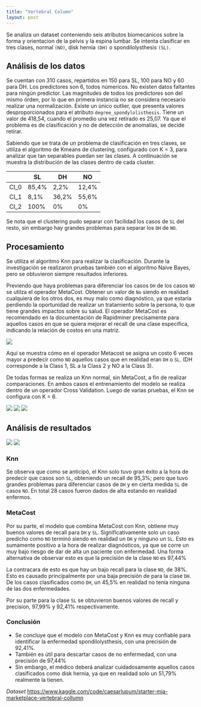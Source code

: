 ```yaml
---
title: "Vertebral Column"
layout: post
---
```


Se analiza un dataset conteniendo seis atributos biomecanicos sobre la forma y orientacion de la pelvis y la espina lumbar. Se intenta clasificar en tres clases, normal `(NO)`, disk hernia `(DH)` o spondilolysthesis `(SL)`. 

## Análisis de los datos

Se cuentan con 310 casos, repartidos en 150 para SL, 100 para NO y 60 para DH. Los predictores son 6, todos númericos. No existen datos faltantes para ningún predictor. Las magnitudes de todos los predictores son del mismo órden, por lo que en primera instancia no se considera necesario realizar una normalización. Existe un único outlier, que presenta valores desproporcionados para el atributo `degree_spondylolisthesis`. Tiene un valor de 418,54, cuando el promedio una vez retirado es 25,07. Ya que el problema es de clasificación y no de detección de anomalías, se decide retirar.

Sabiendo que se trata de un problema de clasificación en tres clases, se utiliza el algoritmo de Kmeans de clustering, configurado con K = 3, para analizar que tan separables puedan ser las clases. A continuación se muestra la distribución de las clases dentro de cada cluster.


|      |SL    |DH   |NO   |
|------|------|-----|-----|
|Cl_0  |85,4% |2,2% |12,4%|
|Cl_1  |8,1%  |36,2%|55,6%|
|Cl_2  |100%  |0%   |0%   |

Se nota que el clustering pudo separar con facilidad los casos de `SL` del resto, sin embargo hay grandes problemas para separar los `DH` de `NO`.

## Procesamiento

Se utiliza el algoritmo Knn para realizar la clasificación. Durante la investigación se realizaron pruebas también con el algoritmo Naive Bayes, pero se obtuvieron siempre resultados inferiores.

Previendo que haya problemas para diferenciar los casos `DH` de los casos `NO` se utilza el operador MetaCost. Obtener un valor de `No` siendo en realidad cualquiera de los otros dos, es muy malo como diagnóstico, ya que estaría perdiendo la oportunidad de realizar un tratamiento sobre la persona, lo que tiene grandes impactos sobre su salud. El operador MetaCost es recomendado en la documentación de Rapidminer precisamente para aquellos casos en que se quiera mejorar el recall de una clase especifica, indicando la relación de costos en una matriz.

<img src="https://mgonnet.github.io/IAportfolio/assets/imgs/columna_metacost.png" >

Aquí se muestra cómo en el operador Metacost se asigna un costo 6 veces mayor a predecir como `NO` aquellos casos que en realidad eran `DH` o `SL`. (DH corresponde a la Class 1, SL a la Class 2 y NO a la Class 3).

De todas formas se realiza un Knn normal, sin MetaCost, a fin de realizar comparaciones. En ambos casos el entrenamiento del modelo se realiza dentro de un operador Cross Validation. Luego de varias pruebas, el Knn se configura con K = 6.

<img src="https://mgonnet.github.io/IAportfolio/assets/imgs/columna_proceso.png" >
<img src="https://mgonnet.github.io/IAportfolio/assets/imgs/columna_proceso_knn.png" >
<img src="https://mgonnet.github.io/IAportfolio/assets/imgs/columna_proceso_metacost.png" >

## Análisis de resultados

<img src="https://mgonnet.github.io/IAportfolio/assets/imgs/columna_resultado_knn.png" >
<img src="https://mgonnet.github.io/IAportfolio/assets/imgs/columna_resultado_metacost.png" >

### Knn
Se observa que como se anticipó, el Knn solo tuvo gran éxito a la hora de predecir que casos son `SL`, obteniendo un recall de 95,3%; pero que tuvo grandes problemas para diferenciar casos de `DH` y en cierta medida `SL` de casos `NO`. En total 28 casos fueron dados de alta estando en realidad enfermos.

### MetaCost
Por su parte, el modelo que combina MetaCost con Knn, obtiene muy buenos valores de recall para `DH` y `SL`. Significativamente solo un caso predicho como `NO` terminó siendo en realidad un `DH` y ninguno un `SL`. Esto es sumamente positivo a la hora de realizar diagnósticos, ya que se corre un muy bajo riesgo de dar de alta un paciente con enfermedad. Una forma alternativa de observar esto es que la precisión de la clase `NO` es 97,44%

La contracara de esto es que hay un bajo recall para la clase `NO`, de 38%. Esto es causado principalmente por una baja precisión de para la clase `DH`. De los casos clasificados como `DH`, un 45,5% en realidad no tenía ninguna de las dos enfermedades. 

Por su parte para la clase `SL` se obtuvieron buenos valores de recall y precision, 97,99% y 92,41% respectivamente.

### Conclusión

* Se concluye que el modelo con MetaCost y Knn es muy confiable para identificar la enfermedad spondilolysthesis, con una precisión de 92,41%.
* También es útil para descartar casos de no enfermedad, con una precisión de 97,44%
* Sin embargo, el médico deberá analizar cuidadosamente aquellos casos clasificados como disk hernia, ya que en realidad solo un 51,79% realmente la tienen.

*Dataset* 
https://www.kaggle.com/code/caesarlupum/starter-mia-marketplace-vertebral-collumn